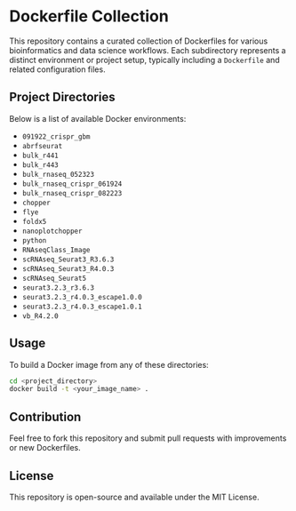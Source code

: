 # Dockerfile Collection

This repository contains a curated collection of Dockerfiles for various bioinformatics and data science workflows. Each subdirectory represents a distinct environment or project setup, typically including a `Dockerfile` and related configuration files.

## Project Directories

Below is a list of available Docker environments:

- `091922_crispr_gbm`
- `abrfseurat`
- `bulk_r441`
- `bulk_r443`
- `bulk_rnaseq_052323`
- `bulk_rnaseq_crispr_061924`
- `bulk_rnaseq_crispr_082223`
- `chopper`
- `flye`
- `foldx5`
- `nanoplotchopper`
- `python`
- `RNAseqClass_Image`
- `scRNAseq_Seurat3_R3.6.3`
- `scRNAseq_Seurat3_R4.0.3`
- `scRNAseq_Seurat5`
- `seurat3.2.3_r3.6.3`
- `seurat3.2.3_r4.0.3_escape1.0.0`
- `seurat3.2.3_r4.0.3_escape1.0.1`
- `vb_R4.2.0`

## Usage

To build a Docker image from any of these directories:

```bash
cd <project_directory>
docker build -t <your_image_name> .
```

## Contribution

Feel free to fork this repository and submit pull requests with improvements or new Dockerfiles.

## License

This repository is open-source and available under the MIT License.

